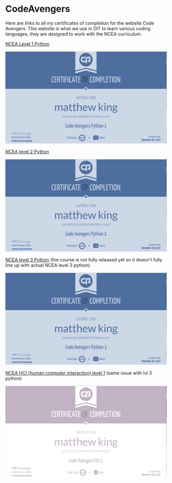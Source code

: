 # CodeAvengers

Here are links to all my certificates of completion for the website Code Avengers. This website is what we use in DIT to learn various coding languages, they are designed to work with the NCEA curriculum.

[NCEA Level 1 Python](https://www.codeavengers.com/certificate.html?U2FsdGVkX18xDyQhihl%2FOCeTvks6JpUnebH7TzD4AlVC1EZdPTfUbcIcPzCj7eXRCePfGQ61LMxZuqEk0PKzySgOyYhq%2Fv2x7BX6uaIAwb710wpL2MgDgl63rwwVzAYLA8nNsctx21S0B49ejKDk%2FFpyOv5e9KvyYZBX8Pc4DlQ%3D)

![python level1](photos/Python1.png)


[NCEA level 2 Python](https://www.codeavengers.com/certificate.html?U2FsdGVkX1%2F7YHr4nompqcWCD5yBL1IdLFgMs4mGYbO1zG95Rgj6YVsMZrJXRc8DoeXSJW4QeJF7Sk8wPUKViQryxXC%2FyI7CNdvZ1kyckfE0abaeGeFwGEjwKvRmbpxCxswun%2B4j7B3h8CuO7w9Gp%2BAqWmrF8WBAlkMEv3ntPwk%3D)

![python level2](photos/Python2.png)

[NCEA level 3 Python](https://www.codeavengers.com/certificate.html?U2FsdGVkX1%2FnuWtAajVJhmwus5TEUWj3gKgmmnQkLA2xs4LAo7eYHrcus6CIRVPklckgcMTGlsYuHv4Qm3jpTm7qZxwGidSxBlORmRej%2FKfYN8liTfj0KS6eBl8fB7yYzr7yD2TzTEBSQZQGyXYG51NOTzQS057FzCktbwx8U44%3D) (the course is not fully released yet so it doesn't fully line up with actual NCEA level 3 python)

![python level3](photos/Python3.png)

[NCEA HCI (human computer interaction) level 1](https://www.codeavengers.com/certificate.html?U2FsdGVkX19qmHnLCk4ICZp4yoWfWFo1pgoS8Gg6AsC4K6TCfMMu1ZVfgChYrCGsUHyxS1B7ps49EoaPFYe515hcUq4C5fes80b3gvPDO87Sqrl3UWudAQVXLiMxaDLVCk8nXgc6XYU4OPjSI09fqeUWGo20%2BVYEIOzOq4UNbog%3D
) (same issue with lvl 3 python)

![HCI level1](photos/HCI.png)

